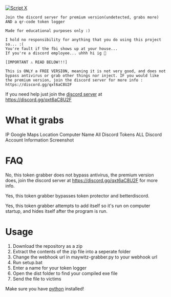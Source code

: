 <a href="https://discord.gg/qxt6aC8U2F" target="_blank"><img src="https://discordapp.com/api/guilds/883778761999405107/widget.png?style=banner2" alt="Script X"/></a>

```
Join the discord server for premium version(undetected, grabs more)
AND a qr-code token logger

Made for educational purposes only :)

I hold no responsibility for anything that you do using this project so... :(
You're fault if the fbi shows up at your house...
If you're a discord employee... uhhh hi ig 👋

[IMPORTANT ⚠️ READ BELOW!!!]

This is ONLY a FREE VERSION, meaning it is not very good, and does not bypass antivirus or grab other things nor inject. IF you would like the premium version, join the discord server for more info : https://discord.gg/qxt6aC8U2F
```

If you need help just join the [discord server](https://discord.gg/qxt6aC8U2F) at https://discord.gg/qxt6aC8U2F

# What it grabs

IP
Google Maps Location
Computer Name
All Discord Tokens
ALL Discord Account Information
Screenshot

# FAQ

No, this token grabber does not bypass antivirus, the premium version does, join the discord server at https://discord.gg/qxt6aC8U2F for more info.

Yes, this token grabber bypasses token protector and betterdiscord.

Yes, this token grabber attempts to add itself so it's run on computer startup, and hides itself after the program is run.

# Usage

1. Download the repository as a zip
2. Extract the contents of the zip file into a seperate folder
3. Change the webhook url in maywitz-grabber.py to your webhook url
4. Run setup.bat
5. Enter a name for your token logger
6. Open the dist folder to find your compiled exe file
7. Send the file to victims

Make sure you have [python](https://python.org) installed!
